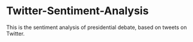 # Twitter-Sentiment-Analysis
This is the sentiment analysis of presidential debate, based on tweets on Twitter.
